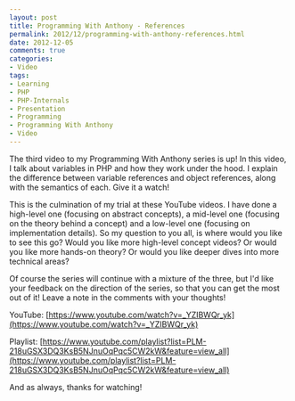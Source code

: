```yaml
---
layout: post
title: Programming With Anthony - References
permalink: 2012/12/programming-with-anthony-references.html
date: 2012-12-05
comments: true
categories:
- Video
tags:
- Learning
- PHP
- PHP-Internals
- Presentation
- Programming
- Programming With Anthony
- Video
---
```


The third video to my Programming With Anthony series is up! In this video, I talk about variables in PHP and how they work under the hood. I explain the difference between variable references and object references, along with the semantics of each. Give it a watch!
<!--more-->

This is the culmination of my trial at these YouTube videos. I have done a high-level one (focusing on abstract concepts), a mid-level one (focusing on the theory behind a concept) and a low-level one (focusing on implementation details). So my question to you all, is where would you like to see this go? Would you like more high-level concept videos? Or would you like more hands-on theory? Or would you like deeper dives into more technical areas?


Of course the series will continue with a mixture of the three, but I'd like your feedback on the direction of the series, so that you can get the most out of it! Leave a note in the comments with your thoughts!


YouTube: [https://www.youtube.com/watch?v=_YZIBWQr_yk](https://www.youtube.com/watch?v=_YZIBWQr_yk)


Playlist: [https://www.youtube.com/playlist?list=PLM-218uGSX3DQ3KsB5NJnuOqPqc5CW2kW&feature=view_all](https://www.youtube.com/playlist?list=PLM-218uGSX3DQ3KsB5NJnuOqPqc5CW2kW&feature=view_all)


And as always, thanks for watching!
